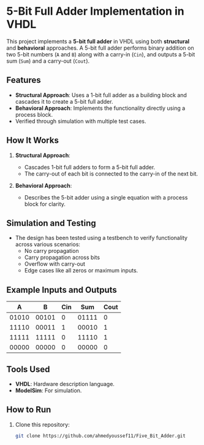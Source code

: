 # 5-Bit Full Adder Implementation in VHDL

This project implements a **5-bit full adder** in VHDL using both **structural** and **behavioral** approaches. A 5-bit full adder performs binary addition on two 5-bit numbers (`A` and `B`) along with a carry-in (`Cin`), and outputs a 5-bit sum (`Sum`) and a carry-out (`Cout`).

## Features
- **Structural Approach**: Uses a 1-bit full adder as a building block and cascades it to create a 5-bit full adder.
- **Behavioral Approach**: Implements the functionality directly using a process block.
- Verified through simulation with multiple test cases.


## How It Works
1. **Structural Approach**:
   - Cascades 1-bit full adders to form a 5-bit full adder.
   - The carry-out of each bit is connected to the carry-in of the next bit.

2. **Behavioral Approach**:
   - Describes the 5-bit adder using a single equation with a process block for clarity.

## Simulation and Testing
- The design has been tested using a testbench to verify functionality across various scenarios:
  - No carry propagation
  - Carry propagation across bits
  - Overflow with carry-out
  - Edge cases like all zeros or maximum inputs.

## Example Inputs and Outputs
| A        | B        | Cin | Sum      | Cout |
|----------|----------|-----|----------|------|
| 01010    | 00101    | 0   | 01111    | 0    |
| 11110    | 00011    | 1   | 00010    | 1    |
| 11111    | 11111    | 0   | 11110    | 1    |
| 00000    | 00000    | 0   | 00000    | 0    |

## Tools Used
- **VHDL**: Hardware description language.
- **ModelSim**: For simulation.

## How to Run
1. Clone this repository:
   ```bash
   git clone https://github.com/ahmedyoussef11/Five_Bit_Adder.git

